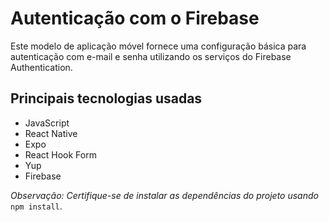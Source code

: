 # Autenticação com o Firebase
Este modelo de aplicação móvel fornece uma configuração básica para autenticação com e-mail e senha utilizando os serviços do Firebase Authentication.

## Principais tecnologias usadas
- JavaScript
- React Native
- Expo
- React Hook Form 
- Yup 
- Firebase

*Observação: Certifique-se de instalar as dependências do projeto usando* `npm install`.
